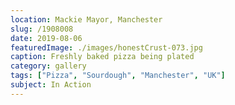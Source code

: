 ```yaml
---
location: Mackie Mayor, Manchester
slug: /1908008
date: 2019-08-06
featuredImage: ./images/honestCrust-073.jpg
caption: Freshly baked pizza being plated
category: gallery
tags: ["Pizza", "Sourdough", "Manchester", "UK"]
subject: In Action
---
```

